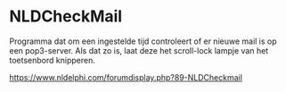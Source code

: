 # NLDCheckMail
Programma dat om een ingestelde tijd controleert of er nieuwe mail is op een pop3-server. Als dat zo is, laat deze het scroll-lock lampje van het toetsenbord knipperen.

https://www.nldelphi.com/forumdisplay.php?89-NLDCheckmail
